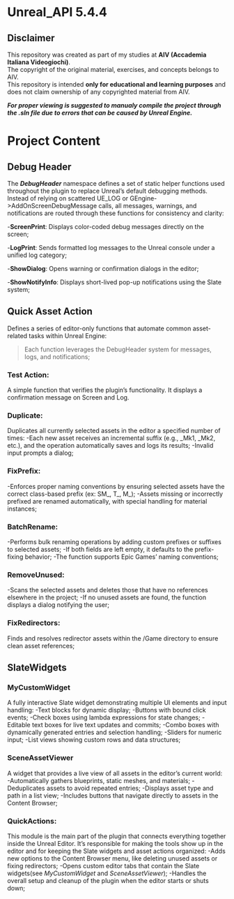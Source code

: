 # Unreal_API 5.4.4
## Disclaimer
This repository was created as part of my studies at **AIV (Accademia Italiana Videogiochi)**.  
The copyright of the original material, exercises, and concepts belongs to AIV.  
This repository is intended **only for educational and learning purposes** and does not claim ownership of any copyrighted material from AIV.

***For proper viewing is suggested to manualy compile the project through the .sln file due to errors that can be caused by Unreal Engine.***

# Project Content

## Debug Header
The ***DebugHeader*** namespace defines a set of static helper functions used throughout the plugin to replace Unreal’s default debugging methods.
Instead of relying on scattered UE_LOG or GEngine->AddOnScreenDebugMessage calls, all messages, warnings, and notifications are routed through these functions for consistency and clarity:

-**ScreenPrint**: Displays color-coded debug messages directly on the screen;

-**LogPrint**: Sends formatted log messages to the Unreal console under a unified log category;

-**ShowDialog**: Opens warning or confirmation dialogs in the editor;

-**ShowNotifyInfo**: Displays short-lived pop-up notifications using the Slate system;

## Quick Asset Action

Defines a series of editor-only functions that automate common asset-related tasks within Unreal Engine:
>Each function leverages the DebugHeader system for messages, logs, and notifications;

### Test Action:

A simple function that verifies the plugin’s functionality. It displays a confirmation message on Screen and Log.

### Duplicate:

Duplicates all currently selected assets in the editor a specified number of times:
-Each new asset receives an incremental suffix (e.g., _Mk1, _Mk2, etc.), and the operation automatically saves and logs its results;
-Invalid input prompts a dialog;

### FixPrefix:

-Enforces proper naming conventions by ensuring selected assets have the correct class-based prefix (ex: SM_, T_, M_);
-Assets missing or incorrectly prefixed are renamed automatically, with special handling for material instances;

### BatchRename:

-Performs bulk renaming operations by adding custom prefixes or suffixes to selected assets;
-If both fields are left empty, it defaults to the prefix-fixing behavior;
-The function supports Epic Games’ naming conventions;

### RemoveUnused:

-Scans the selected assets and deletes those that have no references elsewhere in the project;
-If no unused assets are found, the function displays a dialog notifying the user;

### FixRedirectors:

Finds and resolves redirector assets within the /Game directory to ensure clean asset references;

## SlateWidgets

### MyCustomWidget

A fully interactive Slate widget demonstrating multiple UI elements and input handling:
-Text blocks for dynamic display;
-Buttons with bound click events;
-Check boxes using lambda expressions for state changes;
-Editable text boxes for live text updates and commits;
-Combo boxes with dynamically generated entries and selection handling;
-Sliders for numeric input;
-List views showing custom rows and data structures;

### SceneAssetViewer

A widget that provides a live view of all assets in the editor’s current world:
-Automatically gathers blueprints, static meshes, and materials;
-Deduplicates assets to avoid repeated entries;
-Displays asset type and path in a list view;
-Includes buttons that navigate directly to assets in the Content Browser;

### QuickActions:

This module is the main part of the plugin that connects everything together inside the Unreal Editor. It’s responsible for making the tools show up in the editor and for keeping the Slate widgets and asset actions organized:
-Adds new options to the Content Browser menu, like deleting unused assets or fixing redirectors;
-Opens custom editor tabs that contain the Slate widgets(see *MyCustomWidget* and *SceneAssetViewer*);
-Handles the overall setup and cleanup of the plugin when the editor starts or shuts down;
